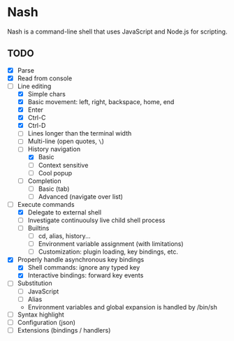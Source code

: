 # Nash
Nash is a command-line shell that uses JavaScript and Node.js for scripting.

## TODO
- [x] Parse
- [x] Read from console
- [ ] Line editing
	- [x] Simple chars
	- [x] Basic movement: left, right, backspace, home, end
	- [x] Enter
	- [x] Ctrl-C
	- [x] Ctrl-D
	- [ ] Lines longer than the terminal width
	- [ ] Multi-line (open quotes, `\`)
	- [ ] History navigation
		- [x] Basic
		- [ ] Context sensitive
		- [ ] Cool popup
	- [ ] Completion
		- [ ] Basic (tab)
		- [ ] Advanced (navigate over list)
- [ ] Execute commands
	- [x] Delegate to external shell
	- [ ] Investigate continuoulsy live child shell process
	- [ ] Builtins
		- [ ] cd, alias, history...
		- [ ] Environment variable assignment (with limitations)
		- [ ] Customization: plugin loading, key bindings, etc.
- [x] Properly handle asynchronous key bindings
	- [x] Shell commands: ignore any typed key
	- [x] Interactive bindings: forward key events
- [ ] Substitution
	- [ ] JavaScript
	- [ ] Alias
	- Environment variables and global expansion is handled by /bin/sh
- [ ] Syntax highlight
- [ ] Configuration (json)
- [ ] Extensions (bindings / handlers)
